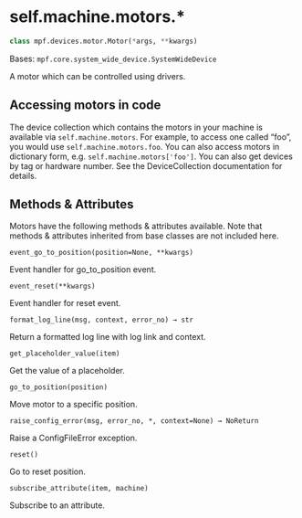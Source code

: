 
# self.machine.motors.*

``` python
class mpf.devices.motor.Motor(*args, **kwargs)
```

Bases: `mpf.core.system_wide_device.SystemWideDevice`

A motor which can be controlled using drivers.

## Accessing motors in code

The device collection which contains the motors in your machine is available via `self.machine.motors`. For example, to access one called “foo”, you would use `self.machine.motors.foo`. You can also access motors in dictionary form, e.g. `self.machine.motors['foo']`. You can also get devices by tag or hardware number. See the DeviceCollection documentation for details.

## Methods & Attributes

Motors have the following methods & attributes available. Note that methods & attributes inherited from base classes are not included here.

`event_go_to_position(position=None, **kwargs)`

Event handler for go_to_position event.

`event_reset(**kwargs)`

Event handler for reset event.

`format_log_line(msg, context, error_no) → str`

Return a formatted log line with log link and context.

`get_placeholder_value(item)`

Get the value of a placeholder.

`go_to_position(position)`

Move motor to a specific position.

`raise_config_error(msg, error_no, *, context=None) → NoReturn`

Raise a ConfigFileError exception.

`reset()`

Go to reset position.

`subscribe_attribute(item, machine)`

Subscribe to an attribute.
